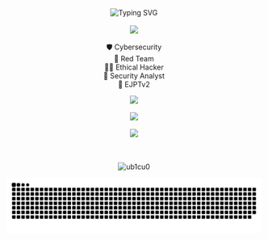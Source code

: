 <div identificación="encabezado" align="center">
    <a><img src="https://readme-typing-svg.herokuapp.com?font=Fira+Code&weight=700&size=25&pause=1000000000&color=14a8c2&center=true&vCenter=true&width=435&lines=Welcome+to+my+Github" alt="Typing SVG" /></a>
</div >
<br>

<div identificación="centro" align="center">
    <a><div align="center" identificación="centro"><img src="https://readme-typing-svg.herokuapp.com?font=Fira+Code&weight=700&size=25&pause=100000000&color=adabab&center=true&vCenter=true&width=435&lines=%3C+About+Me+%3E" /></div></a>
</div>


<p align="center">🛡️ Cybersecurity<br>🔴 Red Team<br>👨‍💻 Ethical Hacker<br>🔎 Security Analyst<br>📜 EJPTv2<br></p>


<div identificación="centro" align="center">
    <a><img src="https://readme-typing-svg.herokuapp.com?font=Fira+Code&weight=700&size=25&pause=10000000&color=adabab&center=true&vCenter=true&width=435&lines=%3C+My+Mastered+Skills+%3E" /></a>
</div>
<p align="center">
  <a>
    <img src="https://skillicons.dev/icons?i=bash,docker,nodejs,js,linux,kubernetes,php,powershell" />
  </a>
</p>
<p align="center">
  <a>
    <img src="https://skillicons.dev/icons?i=postgres,mysql,html,py,vim,vscode,latex,nginx,wordpress,c" />
  </a>
</p><br>

<p align="center"><img align="center" src="https://github-readme-stats.vercel.app/api/top-langs?username=ub1cu0&show_icons=true&locale=en&layout=compact&theme=github_dark" alt="ub1cu0" /></p>

<p align="center"><img src="https://raw.githubusercontent.com/platane/snk/output/github-contribution-grid-snake-dark.svg" alt="Snake animation" /></p>
